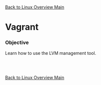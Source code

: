 [Back to Linux Overview Main](../main.md)

# Vagrant

### Objective
Learn how to use the LVM management tool.

<br>



<br>

[Back to Linux Overview Main](../main.md)
